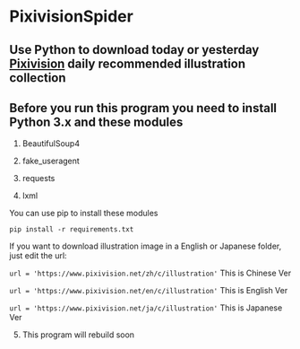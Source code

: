 # PixivisionSpider

## Use Python to download today or yesterday [Pixivision](https://www.pixivision.net/en/c/illustration) daily recommended illustration collection

## Before you run this program you need to install Python 3.x and these modules

1. BeautifulSoup4

2. fake_useragent

3. requests

4. lxml

You can use pip to install these modules

`pip install -r requirements.txt`

 If you want to download illustration image in a English or Japanese folder, just edit the url:

 `url = 'https://www.pixivision.net/zh/c/illustration'` This is Chinese Ver

 `url = 'https://www.pixivision.net/en/c/illustration'` This is English Ver

 `url = 'https://www.pixivision.net/ja/c/illustration'` This is Japanese Ver

5. This program will rebuild soon
